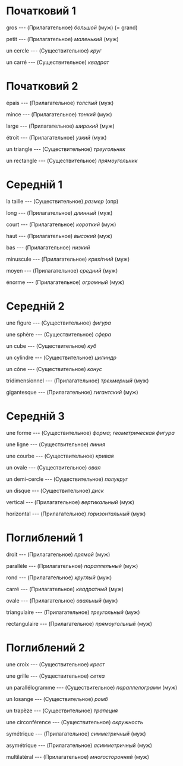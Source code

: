 # Початковий 1

gros --- (Прилагательное)
*большой* (муж)
(= grand)



petit --- (Прилагательное)
*маленький* (муж)



un cercle --- (Существительное)
*круг*



un carré --- (Существительное)
*квадрат*



# Початковий 2

épais --- (Прилагательное)
*толстый* (муж)



mince --- (Прилагательное)
*тонкий* (муж)



large --- (Прилагательное)
*широкий* (муж)



étroit --- (Прилагательное)
*узкий* (муж)



un triangle --- (Существительное)
*треугольник*



un rectangle --- (Существительное)
*прямоугольник*



# Середній 1

la taille --- (Существительное)
*размер* (опр)



long --- (Прилагательное)
*длинный* (муж)



court --- (Прилагательное)
*короткий* (муж)



haut --- (Прилагательное)
*высокий* (муж)



bas --- (Прилагательное)
*низкий*



minuscule --- (Прилагательное)
*крихітний* (муж)



moyen --- (Прилагательное)
*средний* (муж)



énorme --- (Прилагательное)
*огромный* (муж)



# Середній 2

une figure --- (Существительное)
*фигура*



une sphère --- (Существительное)
*сфера*



un cube --- (Существительное)
*куб*



un cylindre --- (Существительное)
*цилиндр*



un cône --- (Существительное)
*конус*



tridimensionnel --- (Прилагательное)
*трехмерный* (муж)



gigantesque --- (Прилагательное)
*гигантский* (муж)



# Середній 3

une forme --- (Существительное)
*форма; геометрическая фигура*



une ligne --- (Существительное)
*линия*



une courbe --- (Существительное)
*кривая*



un ovale --- (Существительное)
*овал*



un demi-cercle --- (Существительное)
*полукруг*



un disque --- (Существительное)
*диск*



vertical --- (Прилагательное)
*вертикальный* (муж)



horizontal --- (Прилагательное)
*горизонтальный* (муж)



# Поглиблений 1

droit --- (Прилагательное)
*прямой* (муж)



parallèle --- (Прилагательное)
*параллельный* (муж)



rond --- (Прилагательное)
*круглый* (муж)



carré --- (Прилагательное)
*квадратный* (муж)



ovale --- (Прилагательное)
*овальный* (муж)



triangulaire --- (Прилагательное)
*треугольный* (муж)



rectangulaire --- (Прилагательное)
*прямоугольный* (муж)



# Поглиблений 2

une croix --- (Существительное)
*крест*



une grille --- (Существительное)
*сетка*



un parallélogramme --- (Существительное)
*параллелограмм* (муж)



un losange --- (Существительное)
*ромб*



un trapèze --- (Существительное)
*трапеция*



une circonférence --- (Существительное)
*окружность*



symétrique --- (Прилагательное)
*симметричный* (муж)



asymétrique --- (Прилагательное)
*асимметричный* (муж)



multilatéral --- (Прилагательное)
*многосторонний* (муж)